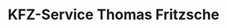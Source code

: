 ---
title: "KFZ-Service Thomas Fritzsche"
url: /suedeichsfeld/kfz-service-thomas-fritzsche/
shop: Autowerkstatt
---